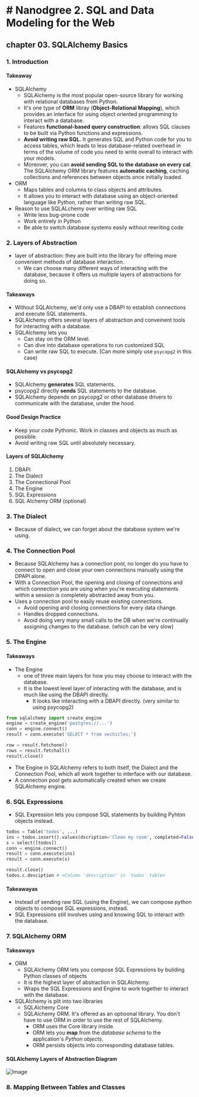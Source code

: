 # # Nanodgree 2. SQL and Data Modeling for the Web

## chapter 03. SQLAlchemy Basics

### 1. Introduction

#### Takeaway

- SQLAlchemy
    - SQLAlchemy is the most popular open-source library for working with relational databases from Python.
    - It's one type of **ORM** libray (**Object-Relational Mapping**), which provides an interface for using object oriented programming to interact with a database.
    - Features **functional-based query construction**: allows SQL clauses to be built via Python functions and expressions.
    - **Avoid writing raw SQL.** It generates SQL and Python code for you to access tables, which leads to less database-related overhead in terms of the volume of code you need to write overall to interact with your models.
    - Moreover, you can **avoid sending SQL to the database on every cal**. The SQLAlchemy ORM library features **automatic caching**, caching collections and references between objects once initially loaded.
- ORM
    - Maps tables and columns to class objects and attributes.
    - It allows you to interact with database using an object-oriented language like Python, rather than writing raw SQL.
- Reason to use SQLALchemy over writing raw SQL
    - Write less bug-prone code
    - Work entirely in Python
    - Be able to switch database systems easily without rewriting code

### 2. Layers of Abstraction

- layer of abstraction: they are built into the library for offering more convenient methods of database interaction.
    - We can choose many different ways of interacting with the database, because it offers us multiple layers of abstractions for doing so.

#### Takeaways

- Without SQLAlchemy, we'd only use a DBAPI to establish connections and execute SQL statements.
- SQLAlchemy offers several layers of abstraction and conveinent tools for interacting with a database.
- SQLAlchemy lets you 
    - Can stay on the ORM level.
    - Can dive into database operations to run customized SQL
    - Can write raw SQL to execute. (Can more simply use `psycopg2` in this case)

#### SQLAlchemy vs psycopg2

- SQLAlchemy **generates** SQL statements.
- psycopg2 directly **sends** SQL statements to the database.
- SQLAlchemy depends on psycopg2 or other database drivers to communicate with the database, under the hood.

#### Good Design Practice

- Keep your code Pythonic. Work in classes and objects as much as possible.
- Avoid writing raw SQL until absolutely necessary.

#### Layers of SQLAlchemy

1. DBAPI
2. The Dialect
3. The Connectional Pool
4. The Engine
5. SQL Expressions
6. SQL Alchemy ORM (optional)

### 3. The Dialect

- Because of dialect, we can forget about the database system we're using.

### 4. The Connection Pool

- Because SQLAlchemy has a connection pool, no longer do you have to connect to open and close your own connections manually using the DPAPI alone.
- With a Connection Pool, the opening and closing of connections and which connection you are using when you're executing statements within a session is completely abstracted away from you.
- Uses a connection pool to easily reuse existing connections.
    - Avoid opening and closing connections for every data change.
    - Handles dropped connections.
    - Avoid doing very many small calls to the DB when we're continually assigning changes to the database. (which can be very slow)

### 5. The Engine

#### Takeaways

- The Engine
    - one of three main layers for how you may choose to interact with the database.
    - It is the lowest level layer of interacting with the database, and is much like using the DBAPI directly.
        - It looks like interacting with a DBAPI directly. (very similar to using psycopg2)
```python
from sqlalchemy import create_engine
engine = create_engine('postgres;//...')
conn = engine.connect()
result = conn.execute('SELECT * from vechicles;')

row = result.fetchone()
rows = result.fetchall()
result.close()
```
- The Engine in SQLAlchemy refers to both itself, the Dialect and the Connection Pool, which all work together to interface with our database.
- A connection pool gets automatically created when we create SQLAlchemy engine.

### 6. SQL Expressions

- SQL Expression lets you compose SQL statements by building Pyhton objects instead.

```python
todos = Table('todos', ...)
ins = todos.insert().values(dscription='Clean my room', completed=False)
s = select([todos])
conn = engine.connect()
result = conn.execute(ins)
result = conn.execute(s)

result.close()
todos.c.desciption # <Column 'description' in `todos` table>
```

#### Takeawayas

- Instead of sending raw SQL (using the Engine), we can compose python objects to compose SQL expressions, instead.
- SQL Expressions still involves using and knowing SQL to interact with the database.

### 7. SQLAlchemy ORM

#### Takeaways
- ORM
    - SQLAlchemy ORM lets you compose SQL Expressions by building Python classes of objects
    - It is the highest layer of abstraction in SQLAlchemy.
    - Wraps the SQL Expressions and Engine to work together to interact with the database.
- SQLAlchemy is plit into two libraries
    - SQLAlchemy Core
    - SQLAlchemy ORM. It's offered as an optioonal library. You don't have to use ORM in order to use the rest of SQLAlchemy.
        - ORM uses the Core library inside.
        - ORM lets you **map** from the _database schema_ to the application's _Python objects_.
        - ORM persists objects into corresponding database tables.

#### SQLAlchemy Layers of Abstraction Diagram

![Image](https://video.udacity-data.com/topher/2019/August/5d4de779_sqlalchemy-layers-of-abstraction/sqlalchemy-layers-of-abstraction.png)

### 8. Mapping Between Tables and Classes


